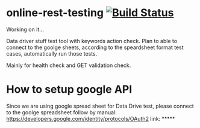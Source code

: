 # online-rest-testing [![Build Status](https://travis-ci.org/ycj28c/online-rest-testing.svg?branch=master)](https://travis-ci.org/ycj28c/online-rest-testing)

Working on it...

Data driver stuff test tool with keywords action check.
Plan to able to connect to the goolge sheets, according to the speardsheet format test cases, automatically run those tests.

Mainly for health check and GET validation check.

# How to setup google API

Since we are using google spread sheet for Data Drive test, please connect to the goolge spreadsheet follow by manual:
https://developers.google.com/identity/protocols/OAuth2
link: *****

